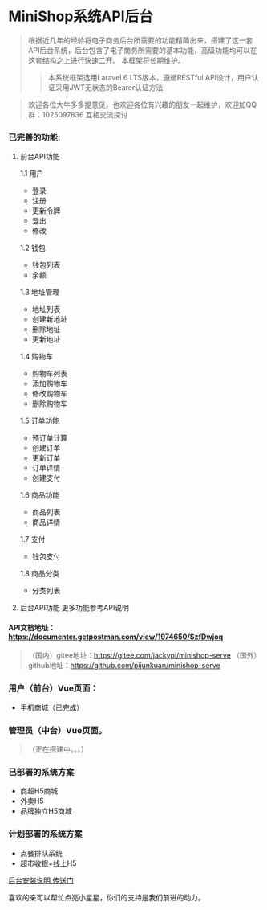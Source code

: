 # MiniShop系统API后台
>根据近几年的经验将电子商务后台所需要的功能精简出来，搭建了这一套API后台系统，后台包含了电子商务所需要的基本功能，高级功能均可以在这套结构之上进行快速二开。
本框架将长期维护。
> >本系统框架选用Laravel 6 LTS版本，遵循RESTful API设计，用户认证采用JWT无状态的Bearer认证方法

> 欢迎各位大牛多多提意见，也欢迎各位有兴趣的朋友一起维护，欢迎加QQ群：1025097836 互相交流探讨

### 已完善的功能:
1. 前台API功能

    1.1 用户
	* 登录
	* 注册
	* 更新令牌
	* 登出
	* 修改

    1.2 钱包
	* 钱包列表
	* 余额

    1.3 地址管理
	* 地址列表
	* 创建新地址
	* 删除地址
	* 更新地址

    1.4 购物车
	* 购物车列表
	* 添加购物车
	* 修改购物车
	* 删除购物车
	
    1.5 订单功能
	* 预订单计算
	* 创建订单
	* 更新订单
	* 订单详情
	* 创建支付
	
    1.6 商品功能
	* 商品列表
	* 商品详情
	
    1.7 支付
	* 钱包支付
    
    1.8 商品分类
	* 分类列表

2. 后台API功能
更多功能参考API说明


#### API文档地址：https://documenter.getpostman.com/view/1974650/SzfDwjoq

>（国内）gitee地址：https://gitee.com/jackypi/minishop-serve
>（国外）github地址：https://github.com/pijunkuan/minishop-serve

### 用户（前台）Vue页面：
* 手机商城（已完成）

### 管理员（中台）Vue页面。
>（正在搭建中。。。）

### 已部署的系统方案
* 商超H5商城
* 外卖H5
* 品牌独立H5商城

### 计划部署的系统方案
* 点餐排队系统
* 超市收银+线上H5

[后台安装说明 传送门](./serve/README.md)


喜欢的亲可以帮忙点亮小星星，你们的支持是我们前进的动力。